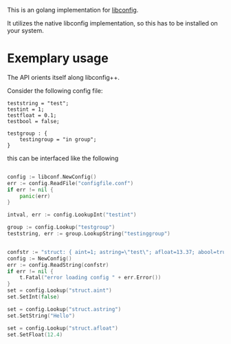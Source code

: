 This is an golang implementation for [libconfig](https://github.com/hyperrealm/libconfig).

It utilizes the native libconfig implementation, so this has to be installed on
your system.

# Exemplary usage

The API orients itself along libconfig++.

Consider the following config file:

```config
teststring = "test";
testint = 1;
testfloat = 0.1;
testbool = false;

testgroup : {
	testingroup = "in group";
}
```

this can be interfaced like the following

```go

config := libconf.NewConfig()
err := config.ReadFile("configfile.conf")
if err != nil {
	panic(err)
}

intval, err := config.LookupInt("testint")

group := config.Lookup("testgroup")
teststring, err := group.LookupString("testinggroup")
```

```go

confstr := "struct: { aint=1; astring=\"test\"; afloat=13.37; abool=true; }"
config := NewConfig()
err := config.ReadString(confstr)
if err != nil {
	t.Fatal("error loading config " + err.Error())
}
set = config.Lookup("struct.aint")
set.SetInt(false)

set = config.Lookup("struct.astring")
set.SetString("Hello")

set = config.Lookup("struct.afloat")
set.SetFloat(12.4)